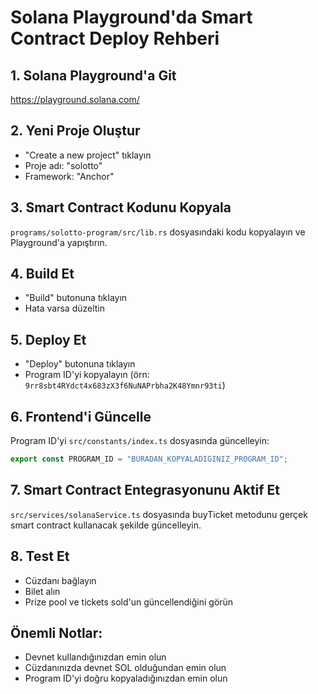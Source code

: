 # Solana Playground'da Smart Contract Deploy Rehberi

## 1. Solana Playground'a Git
https://playground.solana.com/

## 2. Yeni Proje Oluştur
- "Create a new project" tıklayın
- Proje adı: "solotto"
- Framework: "Anchor"

## 3. Smart Contract Kodunu Kopyala
`programs/solotto-program/src/lib.rs` dosyasındaki kodu kopyalayın ve Playground'a yapıştırın.

## 4. Build Et
- "Build" butonuna tıklayın
- Hata varsa düzeltin

## 5. Deploy Et
- "Deploy" butonuna tıklayın
- Program ID'yi kopyalayın (örn: `9rr8sbt4RYdct4x683zX3f6NuNAPrbha2K48Ymnr93ti`)

## 6. Frontend'i Güncelle
Program ID'yi `src/constants/index.ts` dosyasında güncelleyin:

```typescript
export const PROGRAM_ID = "BURADAN_KOPYALADIGINIZ_PROGRAM_ID";
```

## 7. Smart Contract Entegrasyonunu Aktif Et
`src/services/solanaService.ts` dosyasında buyTicket metodunu gerçek smart contract kullanacak şekilde güncelleyin.

## 8. Test Et
- Cüzdanı bağlayın
- Bilet alın
- Prize pool ve tickets sold'un güncellendiğini görün

## Önemli Notlar:
- Devnet kullandığınızdan emin olun
- Cüzdanınızda devnet SOL olduğundan emin olun
- Program ID'yi doğru kopyaladığınızdan emin olun
